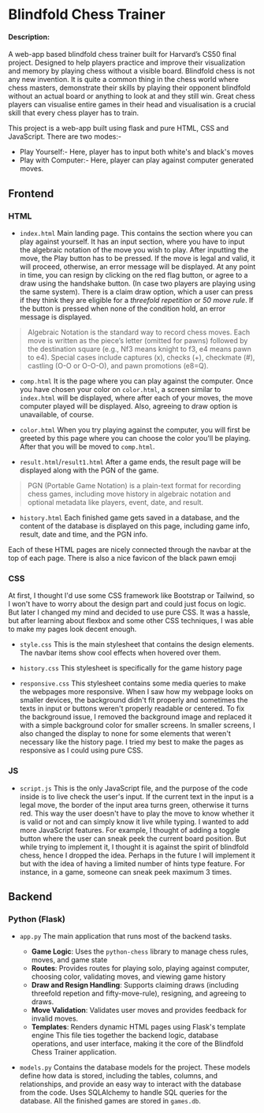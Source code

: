 # Blindfold Chess Trainer

#### Description:
A web-app based blindfold chess trainer built for Harvard’s CS50 final project. Designed to help players practice and improve their visualization and memory by playing chess without a visible board.
Blindfold chess is not any new invention. It is quite a common thing in the chess world where chess masters, demonstrate their skills by playing their opponent blindfold without an actual board or anything to look at and they still win. Great chess players can visualise entire games in their head and visualisation is a crucial skill that every chess player has to train.

This project is a web-app built using flask and pure HTML, CSS and JavaScript.
There are two modes:-
- Play Yourself:- Here, player has to input both white's and black's moves
- Play with Computer:- Here, player can play against computer generated moves.

## Frontend

### HTML

- `index.html` Main landing page. This contains the section where you can play against yourself. It has an input section, where you have to input the algebraic notation of the move you wish to play. After inputting the move, the Play button has to be pressed. If the move is legal and valid, it will proceed, otherwise, an error message will be displayed. At any point in time, you can resign by clicking on the red flag button, or agree to a draw using the handshake button. (In case two players are playing using the same system). There is a claim draw option, which a user can press if they think they are eligible for a *threefold repetition* or *50 move rule*. If the button is pressed when none of the condition hold, an error message is displayed.
> Algebraic Notation is the standard way to record chess moves. Each move is written as the piece’s letter (omitted for pawns) followed by the destination square (e.g., Nf3 means knight to f3, e4 means pawn to e4). Special cases include captures (x), checks (+), checkmate (#), castling (O-O or O-O-O), and pawn promotions (e8=Q).

- `comp.html` It is the page where you can play against the computer. Once you have chosen your color on `color.html`, a screen similar to `index.html` will be displayed, where after each of your moves, the move computer played will be displayed. Also, agreeing to draw option is unavailable, of course.

- `color.html` When you try playing against the computer, you will first be greeted by this page where you can choose the color you'll be playing. After that you will be moved to `comp.html`.

- `result.html`/`result1.html` After a game ends, the result page will be displayed along with the PGN of the game.
> PGN (Portable Game Notation) is a plain-text format for recording chess games, including move history in algebraic notation and optional metadata like players, event, date, and result.

- `history.html` Each finished game gets saved in a database, and the content of the database is displayed on this page, including game info, result, date and time, and the PGN info.

Each of these HTML pages are nicely connected through the navbar at the top of each page. There is also a nice favicon of the black pawn emoji

### CSS
At first, I thought I'd use some CSS framework like Bootstrap or Tailwind, so I won't have to worry about the design part and could just focus on logic. But later I changed my mind and decided to use pure CSS. It was a hassle, but after learning about flexbox and some other CSS techniques, I was able to make my pages look decent enough.

- `style.css` This is the main stylesheet that contains the design elements. The navbar items show cool effects when hovered over them.

- `history.css` This stylesheet is specifically for the game history page

- `responsive.css` This stylesheet contains some media queries to make the webpages more responsive. When I saw how my webpage looks on smaller devices, the background didn't fit properly and sometimes the texts in input or buttons weren't properly readable or centered. To fix the background issue, I removed the background image and replaced it with a simple background color for smaller screens. In smaller screens, I also changed the display to none for some elements that weren't necessary like the history page. I tried my best to make the pages as responsive as I could using pure CSS.

### JS

- `script.js` This is the only JavaScript file, and the purpose of the code inside is to live check the user's input. If the current text in the input is a legal move, the border of the input area turns green, otherwise it turns red. This way the user doesn't have to play the move to know whether it is valid or not and can simply know it live while typing. I wanted to add more JavaScript features. For example, I thought of adding a toggle button where the user can sneak peek the current board position. But while trying to implement it, I thought it is against the spirit of blindfold chess, hence I dropped the idea. Perhaps in the future I will implement it but with the idea of having a limited number of hints type feature. For instance, in a game, someone can sneak peek maximum 3 times.

## Backend

### Python (Flask)

- `app.py` The main application that runs most of the backend tasks.
    - **Game Logic**: Uses the `python-chess` library to manage chess rules, moves, and game state
    - **Routes**: Provides routes for playing solo, playing against computer, choosing color, validating moves, and viewing game history
    - **Draw and Resign Handling**: Supports claiming draws (including threefold repetion and fifty-move-rule), resigning, and agreeing to draws.
    - **Move Validation**: Validates user moves and provides feedback for invalid moves.
    - **Templates**: Renders dynamic HTML pages using Flask's template engine
This file ties together the backend logic, database operations, and user interface, making it the core of the Blindfold Chess Trainer application.

- `models.py` Contains the database models for the project. These models define how data is stored, including the tables, columns, and relationships, and provide an easy way to interact with the database from the code. Uses SQLAlchemy to handle SQL queries for the database. All the finished games are stored in `games.db`.
